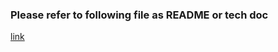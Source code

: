 ### Please refer to following file as README or tech doc
[link](https://drive.google.com/file/d/1uWxq9L2I89U2qucIkI3MbbhVBqEyEGi4/view?usp=drivesdk)
